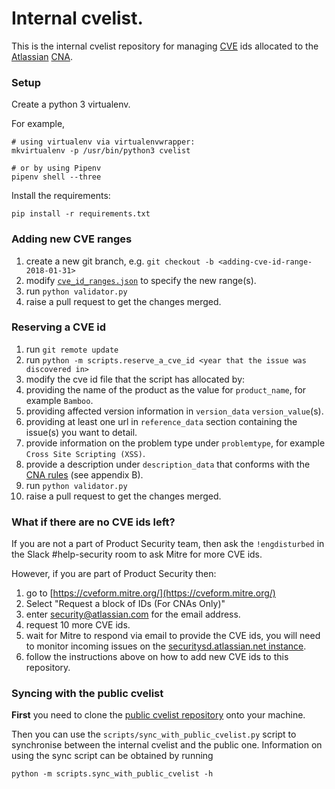 # Internal cvelist.

This is the internal cvelist repository for managing [CVE](https://cve.mitre.org) ids allocated to the [Atlassian](http://go.atlassian.com/cna) [CNA](https://cve.mitre.org/cve/request_id.html#cna_participants).


### Setup

Create a python 3 virtualenv.

For example,

    # using virtualenv via virtualenvwrapper:
    mkvirtualenv -p /usr/bin/python3 cvelist

    # or by using Pipenv
    pipenv shell --three

Install the requirements:

    pip install -r requirements.txt


### Adding new CVE ranges

1. create a new git branch, e.g. `git checkout -b <adding-cve-id-range-2018-01-31>`
2. modify [`cve_id_ranges.json`](cve_id_ranges.json) to specify the new range(s).
3. run `python validator.py`
4. raise a pull request to get the changes merged.

### Reserving a CVE id

1. run `git remote update`
2. run `python -m scripts.reserve_a_cve_id <year that the issue was discovered in>`
3. modify the cve id file that the script has allocated by:
 1. providing the name of the product as the value for `product_name`, for example `Bamboo`.
 2. providing affected version information in `version_data` `version_value`(s).
 3. providing at least one url in `reference_data` section containing the issue(s) you want to detail.
 4. provide information on the problem type under `problemtype`, for example `Cross Site Scripting (XSS)`.
 5. provide a description under `description_data` that conforms with the [CNA rules](https://cve.mitre.org/cve/cna/CNA_Rules_v2.0.pdf) (see appendix B).
4. run `python validator.py`
5. raise a pull request to get the changes merged.

### What if there are no CVE ids left?

If you are not a part of Product Security team, then ask the `!engdisturbed` in the Slack \#help-security room to ask Mitre for more CVE ids.

However, if you are part of Product Security then:

1. go to [https://cveform.mitre.org/](https://cveform.mitre.org/)
2. Select "Request a block of IDs (For CNAs Only)"
3. enter security@atlassian.com for the email address.
4. request 10 more CVE ids.
5. wait for Mitre to respond via email to provide the CVE ids, you will need to monitor incoming issues on the [securitysd.atlassian.net instance](https://securitysd.atlassian.net/issues/?jql=text%20~%20"mitre"%20and%20resolution%20is%20empty).
6. follow the instructions above on how to add new CVE ids to this repository.

### Syncing with the public cvelist

**First** you need to clone the [public cvelist repository](https://github.com/CVEProject/cvelist) onto your machine.

Then you can use the `scripts/sync_with_public_cvelist.py` script to synchronise between the internal cvelist and the public one.
Information on using the sync script can be obtained by running

    python -m scripts.sync_with_public_cvelist -h

